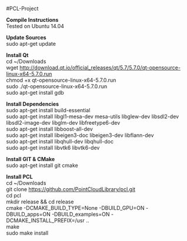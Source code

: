 #PCL-Project  
  
**Compile Instructions**  
Tested on Ubuntu 14.04  
  
**Update Sources**  
sudo apt-get update  
  
**Install Qt**  
cd ~/Downloads  
wget http://download.qt.io/official_releases/qt/5.7/5.7.0/qt-opensource-linux-x64-5.7.0.run  
chmod +x qt-opensource-linux-x64-5.7.0.run  
sudo ./qt-opensource-linux-x64-5.7.0.run  
sudo apt-get install gdb  
  
**Install Dependencies**  
sudo apt-get install build-essential  
sudo apt-get install libgl1-mesa-dev mesa-utils libglew-dev libsdl2-dev libsdl2-image-dev libglm-dev libfreetype6-dev  
sudo apt-get install libboost-all-dev  
sudo apt-get install libeigen3-doc libeigen3-dev libflann-dev  
sudo apt-get install libqhull-dev libqhull-doc  
sudo apt-get install libvtk6 libvtk6-dev  
  
**Install GIT & CMake**  
sudo apt-get install git cmake  
  
**Install PCL**  
cd ~/Downloads  
git clone https://github.com/PointCloudLibrary/pcl.git  
cd pcl  
mkdir release && cd release  
cmake -DCMAKE_BUILD_TYPE=None -DBUILD_GPU=ON -DBUILD_apps=ON -DBUILD_examples=ON -DCMAKE_INSTALL_PREFIX=/usr ..  
make  
sudo make install  

